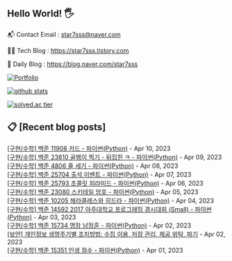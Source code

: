 ## Hello World! 🖐

📬 Contact Email : star7sss@naver.com

👨‍💻 Tech Blog : https://star7sss.tistory.com

🤪 Daily Blog : https://blog.naver.com/star7sss

[![Portfolio](https://img.shields.io/badge/Portfolio-%23000000.svg?style=for-the-badge&logo=firefox&logoColor=#FF7139)](https://fern-way-13f.notion.site/Jang-Thang-3b7b327981a2456c8ee5952eadb848b9)

[![github stats](https://github-readme-stats.vercel.app/api?username=jangThang&show_icons=true&hide_border=False)](https://star7sss.tistory.com)

[![solved.ac tier](http://mazassumnida.wtf/api/v2/generate_badge?boj=star7sss)](https://solved.ac/star7sss)

## 📋 [Recent blog posts]
[[구현/수학] 백준 11908 카드 - 파이썬(Python)](https://star7sss.tistory.com/750) - Apr 10, 2023<br>
[[구현/수학] 백준 23810 골뱅이 찍기 - 뒤집힌 ㅋ - 파이썬(Python)](https://star7sss.tistory.com/749) - Apr 09, 2023<br>
[[구현/수학] 백준 4806 줄 세기 - 파이썬(Python)](https://star7sss.tistory.com/748) - Apr 08, 2023<br>
[[구현/수학] 백준 25704 출석 이벤트 - 파이썬(Python)](https://star7sss.tistory.com/747) - Apr 07, 2023<br>
[[구현/수학] 백준 25793 초콜릿 피라미드 - 파이썬(Python)](https://star7sss.tistory.com/746) - Apr 06, 2023<br>
[[구현/수학] 백준 23080 스키테일 암호 - 파이썬(Python)](https://star7sss.tistory.com/745) - Apr 05, 2023<br>
[[구현/수학] 백준 10205 헤라클레스와 히드라 - 파이썬(Python)](https://star7sss.tistory.com/744) - Apr 04, 2023<br>
[[구현/수학] 백준 14592 2017 아주대학교 프로그래밍 경시대회 (Small) - 파이썬(Python)](https://star7sss.tistory.com/743) - Apr 03, 2023<br>
[[구현/수학] 백준 15734 명장 남정훈 - 파이썬(Python)](https://star7sss.tistory.com/742) - Apr 02, 2023<br>
[[보안] 개인정보 생명주기별 조치방법: 수집 이용, 저장 관리, 제공 위탁, 파기](https://star7sss.tistory.com/796) - Apr 02, 2023<br>
[[구현/수학] 백준 15351 인생 점수 - 파이썬(Python)](https://star7sss.tistory.com/741) - Apr 01, 2023<br>
